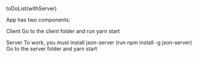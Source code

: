 toDoList(withServer)

App has two components:

Client
Go to the client folder and run yarn start

Server
To work, you must install json-server (run npm install -g json-server)
Go to the server folder and yarn start





